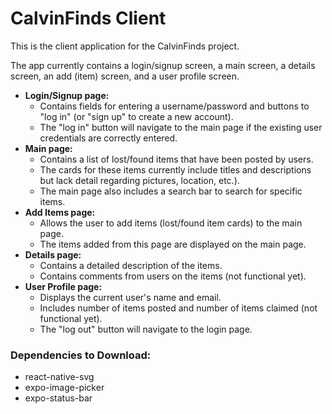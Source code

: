 # CalvinFinds Client
This is the client application for the CalvinFinds project.

The app currently contains a login/signup screen, a main screen, a details screen, an add (item) screen, and a user profile screen.
- **Login/Signup page:**  
   - Contains fields for entering a username/password and buttons to "log in" (or "sign up" to create a new account).
   - The "log in" button will navigate to the main page if the existing user credentials are correctly entered.
- **Main page:**
   - Contains a list of lost/found items that have been posted by users.
   - The cards for these items currently include titles and descriptions but lack detail regarding pictures, location, etc.).
   - The main page also includes a search bar to search for specific items.
- **Add Items page:**
   - Allows the user to add items (lost/found item cards) to the main page.
   - The items added from this page are displayed on the main page.
- **Details page:**
   - Contains a detailed description of the items.
   - Contains comments from users on the items (not functional yet).
- **User Profile page:**
   - Displays the current user's name and email.
   - Includes number of items posted and number of items claimed (not functional yet).
   - The "log out" button will navigate to the login page.
     
### Dependencies to Download:
- react-native-svg
- expo-image-picker
- expo-status-bar
